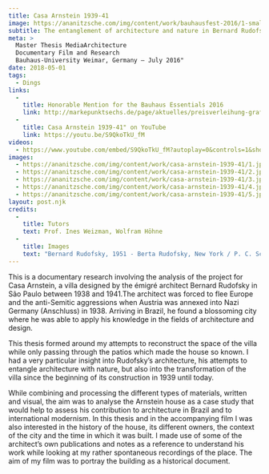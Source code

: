 ```yaml
---
title: Casa Arnstein 1939-41
image: https://ananitzsche.com/img/content/work/bauhausfest-2016/1-small.jpg
subtitle: The entanglement of architecture and nature in Bernard Rudofsky's patio house in São Paulo
meta: >
  Master Thesis MediaArchitecture
  Documentary Film and Research
  Bauhaus-University Weimar, Germany – July 2016"
date: 2018-05-01
tags:
  - Dings
links:
  -
    title: Honorable Mention for the Bauhaus Essentials 2016
    link: http://markepunktsechs.de/page/aktuelles/preisverleihung-grafe-kreativ-preis-und-bauhaus-essential-2016/
  -
    title: Casa Arnstein 1939-41" on YouTube
    link: https://youtu.be/S9QkoTkU_fM
videos:
  - https://www.youtube.com/embed/S9QkoTkU_fM?autoplay=0&controls=1&showinfo=0&rel=0
images:
  - https://ananitzsche.com/img/content/work/casa-arnstein-1939-41/1.jpg
  - https://ananitzsche.com/img/content/work/casa-arnstein-1939-41/2.jpg
  - https://ananitzsche.com/img/content/work/casa-arnstein-1939-41/3.jpg
  - https://ananitzsche.com/img/content/work/casa-arnstein-1939-41/4.jpg
  - https://ananitzsche.com/img/content/work/casa-arnstein-1939-41/5.jpg
layout: post.njk
credits:
  -
    title: Tutors
    text: Prof. Ines Weizman, Wolfram Höhne
  -
    title: Images
    text: "Bernard Rudofsky, 1951 - Berta Rudofsky, New York / P. C. Scheier, ca. 1941 Peter C. Scheier, São Paulo / B.Rudofsky, ca. 1943 - Research Library, The Getty Institute, Los Angeles / G. E. Kidder Smith, 1943 - Research Library, The Getty Institute, Los Angeles / B.Rudofsky, ca.1941 - Source: Rudofsky, Bernard. \"Three Patios Houses\", 1943"
---
```

This is a documentary research involving the analysis of the project for Casa Arnstein, a villa designed by the émigré architect Bernard Rudofsky in São Paulo between 1938 and 1941.The architect was forced to flee Europe and the anti-Semitic aggressions when Austria was annexed into Nazi Germany (Anschluss) in 1938. Arriving in Brazil, he found a blossoming city where he was able to apply his knowledge in the fields of architecture and design.

This thesis formed around my attempts to reconstruct the space of the villa while only passing through the patios which made the house so known. I had a very particular insight into Rudofsky’s architecture, his attempts to entangle architecture with nature, but also into the transformation of the villa since the beginning of its construction in 1939 until today.

While combining and processing the different types of materials, written and visual, the aim was to analyse the Arnstein house as a case study that would help to assess his contribution to architecture in Brazil and to international modernism. In this thesis and in the accompanying film I was also interested in the history of the house, its different owners, the context of the city and the time in which it was built. I made use of some of the architect’s own publications and notes as a reference to understand his work while looking at my rather spontaneous recordings of the place. The aim of my film was to portray the building as a historical document.
